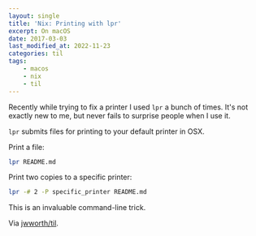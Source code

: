 ```yaml
---
layout: single
title: 'Nix: Printing with lpr'
excerpt: On macOS
date: 2017-03-03
last_modified_at: 2022-11-23
categories: til
tags:
    - macos
    - nix
    - til
---
```


Recently while trying to fix a printer I used `lpr` a bunch of times.
It's not exactly new to me, but never fails to surprise people when I use it.

`lpr` submits files for printing to your default printer in OSX.

Print a file:

```bash
lpr README.md
```

Print two copies to a specific printer:

```bash
lpr -# 2 -P specific_printer README.md
```

This is an invaluable command-line trick.

Via [jwworth/til](https://github.com/jwworth/til).
